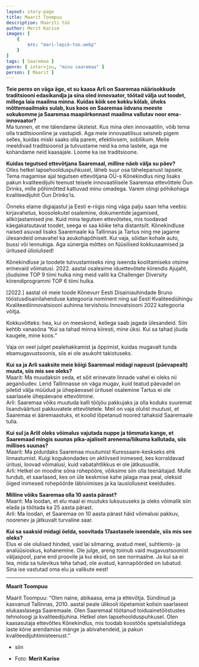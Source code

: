 ```yaml
---
layout: story-page
title: Maarit Toompuu
description: Maariti töö
author: Merit Karise
images: [
    {
        src: "mari-lepik-too.webp"
    }
]
tags: [ Saaremaa ]
genre: [ intervjuu, "minu saaremaa" ]
person: [ Maarit ]
---
```


<!-- # {{$doc.title}} -->

**Teie peres on väga äge, et su kaasa Arli on Saaremaa näärisokkude traditsiooni edasikandja ja sina oled innovaator, töötad välja uut toodet, millega laia maailma minna. Kuidas kõik see kokku kõlab, üheks mõttemaailmaks sulab, kus koos on Saaremaa  iidvana meeste sokukomme ja Saaremaa maapiirkonnast maailma vallutav noor ema-innovaator?** \
Ma tunnen, et me täiendame üksteist. Kus mina olen innovaatilin, võib tema olla traditsiooniline ja vastupidi. Aga meie innovaatilisus seisneb pigem selles, kuidas miski saaks olla parem, efektiivsem, sobilikum. Meile meeldivad traditsioonid ja tutvustame neid ka oma lastele, aga me kohandame neid kaasajale. Loome ka ise traditsioone.

**Kuidas tegutsed ettevõtjana Saaremaal, milline näeb välja su päev?** \
Olles hetkel lapsehoolduspuhkusel, läheb suur osa tähelepanust lapsele. Tema magamise ajal tegutsen ettevõtjana OÜ-s Kõnekindlus ning lisaks pakun kvaliteedijuhi teenust teisele innovaatilisele Saaremaa ettevõttele Öun Drinks, mille põhimõtted kattuvad minu omadega. Varem olingi põhikohaga kvaliteedijuhit Öun Drinks’is.

Õnneks elame digiajastul ja Eesti e-riigis ning väga palju saan teha veebis: kirjavahetus, koosolekutel osalemine, dokumentide jagamised, allkirjastamised jne. Kuid mina tegutsen ettevõtetes, mis toodavad käegakatsutavat toodet, seega ei saa kõike teha distantsilt. Kõnekindluse naised asuvad lisaks Saaremaale ka Tallinnas ja Tartus ning me jagame ülesandeid omavahel ka asukohapõhiselt. Kui vaja, sõidan kohale auto, bussi või lennukiga. Aga sünergia mõttes on füüsilised kokkusaamised ja üritused üliolulised!

Kõnekindluse ja toodete tutvustamiseks ning iseenda koolitamiseks otsime erinevaid võimalusi. 2022. aastal osalesime iduettevõtete kiirendis Ajujaht, jõudsime TOP 9 tiimi hulka ning meid valiti ka Challenger Diversity kiirendiprogrammi TOP 6 tiimi hulka.

[2022.] aastal oli meie toode Kõnevurr Eesti Disainiauhindade Bruno tööstusdisainilahenduse kategooria nominent ning sai Eesti Kvaliteediühingu Kvaliteediinnovatsiooni auhinna tervishoiu Innovatsiooni 2022 kategooria võitja.

Kokkuvõtteks: hea, kui on meeskond, kellega saab jagada ülesandeid. Siin kehtib vanasõna “Kui sa tahad minna kiiresti, mine üksi. Kui sa tahad jõuda kaugele, mine koos.”

Vaja on veel julget pealehakkamist ja õppimist, kuidas mugavalt tunda ebamugavustsoonis, siis ei ole asukoht takistuseks.

**Kui sa ja Arli saaksite meie kõigi Saaremaal midagi napsust (päevapealt) muuta, siis mis see oleks?** \
Maarit: Ma muudaksin seda, et sõit erinevate linnade vahel ei oleks nii aeganõudev. Lend Tallinnasse on väga mugav, kuid teatud päevadel on piletid välja müüdud ja ühepäevasel üritusel osalemine Tartus ei ole saarlasele ühepäevane ettevõtmine. \
Arli: Saaremaa võiks muutuda kalli tööjõu pakkujaks ja olla koduks suuremat lisandväärtust pakkuvatele ettevõtetele. Meil on vaja olulist muutust, et Saaremaa ei ääremaastuks, et koolid lõpetanud noored tahaksid Saaremaale tulla.

**Kui sul ja Arlil oleks võimalus vajutada nuppe ja tõmmata kange, et Saaremaad mingis suunas pika-ajaliselt arenema/liikuma kallutada, siis millises suunas?** \
Maarit: Ma pidurdaks Saaremaa muutumist Kuressaare-keskseks ehk linnastumist. Kuigi kogukondades on aktiivsed inimesed, kes korraldavad üritusi, loovad võimalusi, kuid vabatahtlikkus ei ole jätkusuutlik. \
Arli: Hetkel on moodne sõna rohepööre, võiksime siin olla teenäitajad. Mulle tundub, et saarlased, kes on üle keskmise kahe jalaga maa peal, oleksid õiged inimesed rohepöörde läbiviimises ja ka lauslollusest keeldudes.

**Milline võiks Saaremaa olla 10 aasta pärast?** \
Maarit: Ma loodan, et elu maal ei muutuks luksususeks ja oleks võimalik siin elada ja töötada ka 25 aasta pärast. \
Arli: Ma loodan, et Saaremaa on 10 aasta pärast häid võimalusi pakkuv, noorenev ja jätkuvalt turvaline saar.

**Kui sa saaksid midagi öelda, soovitada 17aastasele iseendale, siis mis see oleks?** \
Elus ei ole olulised hinded, vaid lai silmaring, avatud meel, suhtlemis- ja analüüsioskus, kohanemine. Ole julge, areng toimub vaid mugavustsoonist väljaspool, pane end proovile ja kui eksid, on see normaalne. Ja kui sa ei tea, mida sa tulevikus teha tahad, ole avatud, kannapöörded on lubatud. Sina ise vastutad oma elu ja valikute eest!

* * *

**Maarit Toompuu**

Maarit Toompuu: “Olen naine, abikaasa, ema ja ettevõtja. Sündinud ja kasvanud Tallinnas, 2010. aastal peale ülikooli lõpetamist kolisin saarlasest elukaaslasega Saaremaale. Olen Saaremaal töötanud toiduainetööstustes tehnoloogi ja kvaliteedijuhina. Hetkel olen lapsehoolduspuhkusel. Olen kaasasutaja ettevõttes Kõnekindlus, mis toodab koostöös spetsialistidega laste kõne arendamise mänge ja abivahendeid, ja pakun kvaliteedijuhtimisteenust.”


<story-author :author="author"></story-author>

<details-wrapper summary="Mis mõtted tekkisid?">

- siin

</details-wrapper>

<details-wrapper summary="Allikad" class="text-sm" icon="icon-park-outline:document-folder">

- Foto: **Merit Karise**

</details-wrapper>
